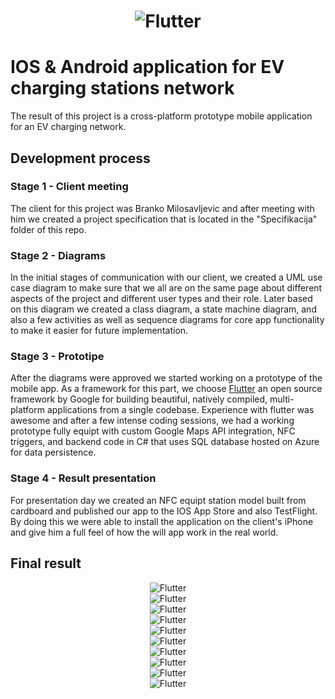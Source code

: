 <h1 align="center">
  <picture>
    <source width="300px" media="(prefers-color-scheme: dark)" srcset="https://github.com/UPocek/ElectricChargers/blob/main/Uspomene/app-screen-1.PNG">
    <img alt="Flutter" src="https://github.com/UPocek/ElectricChargers/blob/main/Uspomene/app-screen-1.PNG">
  </picture>
</h1>

# IOS & Android application for EV charging stations network

The result of this project is a cross-platform prototype mobile application for an EV charging network. 

## Development process

### Stage 1 - Client meeting

The client for this project was Branko Milosavljevic and after meeting with him we created a project specification that is located in the "Specifikacija" folder of this repo.

### Stage 2 - Diagrams

In the initial stages of communication with our client, we created a UML use case diagram to make sure that we all are on the same page about different aspects of the project and different user types and their role. Later based on this diagram we created a class diagram, a state machine diagram, and also a few activities as well as sequence diagrams for core app functionality to make it easier for future implementation.

### Stage 3 - Prototipe

After the diagrams were approved we started working on a prototype of the mobile app. As a framework for this part, we choose [Flutter](https://flutter.dev/) an open source framework by Google for building beautiful, natively compiled, multi-platform applications from a single codebase. Experience with flutter was awesome and after a few intense coding sessions, we had a working prototype fully equipt with custom Google Maps API integration, NFC triggers, and backend code in C# that uses SQL database hosted on Azure for data persistence.

### Stage 4 - Result presentation

For presentation day we created an NFC equipt station model built from cardboard and published our app to the IOS App Store and also TestFlight. By doing this we were able to install the application on the client's iPhone and give him a full feel of how the will app work in the real world.

## Final result

<div align="center">

<div>
  <picture>
    <source width="250px" media="(prefers-color-scheme: dark)" srcset="https://github.com/UPocek/ElectricChargers/blob/main/Uspomene/app-screen-1.PNG">
    <img alt="Flutter" src="https://github.com/UPocek/ElectricChargers/blob/main/Uspomene/app-screen-1.PNG">
  </picture>
</div>

<div>
  <picture>
    <source width="250px" media="(prefers-color-scheme: dark)" srcset="https://github.com/UPocek/ElectricChargers/blob/main/Uspomene/app-screen-2.PNG">
    <img alt="Flutter" src="https://github.com/UPocek/ElectricChargers/blob/main/Uspomene/app-screen-2.PNG">
  </picture>
</div>

<div>
  <picture>
    <source width="250px" media="(prefers-color-scheme: dark)" srcset="https://github.com/UPocek/ElectricChargers/blob/main/Uspomene/app-screen-3.PNG">
    <img alt="Flutter" src="https://github.com/UPocek/ElectricChargers/blob/main/Uspomene/app-screen-3.PNG">
  </picture>
</div>

<div>
  <picture>
    <source width="250px" media="(prefers-color-scheme: dark)" srcset="https://github.com/UPocek/ElectricChargers/blob/main/Uspomene/app-screen-4.PNG">
    <img alt="Flutter" src="https://github.com/UPocek/ElectricChargers/blob/main/Uspomene/app-screen-4.PNG">
  </picture>
</div>

<div>
  <picture>
    <source width="250px" media="(prefers-color-scheme: dark)" srcset="https://github.com/UPocek/ElectricChargers/blob/main/Uspomene/app-screen-5.PNG">
    <img alt="Flutter" src="https://github.com/UPocek/ElectricChargers/blob/main/Uspomene/app-screen-5.PNG">
  </picture>
</div>

<div>
  <picture>
    <source width="250px" media="(prefers-color-scheme: dark)" srcset="https://github.com/UPocek/ElectricChargers/blob/main/Uspomene/app-screen-6.PNG">
    <img alt="Flutter" src="https://github.com/UPocek/ElectricChargers/blob/main/Uspomene/app-screen-6.PNG">
  </picture>
</div>

<div>
  <picture>
    <source width="250px" media="(prefers-color-scheme: dark)" srcset="https://github.com/UPocek/ElectricChargers/blob/main/Uspomene/app-screen-7.PNG">
    <img alt="Flutter" src="https://github.com/UPocek/ElectricChargers/blob/main/Uspomene/app-screen-7.PNG">
  </picture>
</div>

<div>
  <picture>
    <source width="250px" media="(prefers-color-scheme: dark)" srcset="https://github.com/UPocek/ElectricChargers/blob/main/Uspomene/app-screen-8.PNG">
    <img alt="Flutter" src="https://github.com/UPocek/ElectricChargers/blob/main/Uspomene/app-screen-8.PNG">
  </picture>
</div>

<div>
  <picture>
    <source width="250px" media="(prefers-color-scheme: dark)" srcset="https://github.com/UPocek/ElectricChargers/blob/main/Uspomene/app-screen-9.PNG">
    <img alt="Flutter" src="https://github.com/UPocek/ElectricChargers/blob/main/Uspomene/app-screen-9.PNG">
  </picture>
</div>

<div>
  <picture>
    <source width="250px" media="(prefers-color-scheme: dark)" srcset="https://github.com/UPocek/ElectricChargers/blob/main/Uspomene/app-screen-10.PNG">
    <img alt="Flutter" src="https://github.com/UPocek/ElectricChargers/blob/main/Uspomene/app-screen-10.PNG">
  </picture>
</div>
  
</div>
